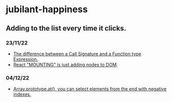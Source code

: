 # jubilant-happiness

## Adding to the list every time it clicks.

### 23/11/22
- [The difference between a Call Signature and a Function type Expression.](https://www.typescriptlang.org/docs/handbook/2/functions.html#call-signatures)
- [React "MOUNTING" is just adding nodes to DOM](https://stackoverflow.com/a/31559566/7525907). 

### 04/12/22
- [Array.prototype.at(), you can select elements from the end with negative indexes.](https://developer.mozilla.org/en-US/docs/Web/JavaScript/Reference/Global_Objects/Array/at)
